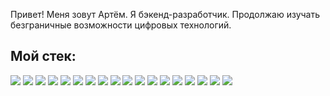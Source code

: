 Привет! Меня зовут Артём. Я бэкенд-разработчик. Продолжаю изучать безграничные возможности цифровых технологий.
## Мой стек:
![](https://raw.githubusercontent.com/ArtsiomKavaleuski/images/refs/heads/main/java.png)
![](https://raw.githubusercontent.com/ArtsiomKavaleuski/images/refs/heads/main/git.png)
![](https://raw.githubusercontent.com/ArtsiomKavaleuski/images/refs/heads/main/spring.png)
![](https://raw.githubusercontent.com/ArtsiomKavaleuski/images/refs/heads/main/spring-boot.png)
![](https://raw.githubusercontent.com/ArtsiomKavaleuski/images/refs/heads/main/sql.png)
![](https://raw.githubusercontent.com/ArtsiomKavaleuski/images/refs/heads/main/psql.png)
![](https://raw.githubusercontent.com/ArtsiomKavaleuski/images/refs/heads/main/maven.png)
![](https://raw.githubusercontent.com/ArtsiomKavaleuski/images/refs/heads/main/docker.png)
![](https://raw.githubusercontent.com/ArtsiomKavaleuski/images/refs/heads/main/hibernate.png)
![](https://raw.githubusercontent.com/ArtsiomKavaleuski/images/refs/heads/main/rest.png)
![](https://raw.githubusercontent.com/ArtsiomKavaleuski/images/refs/heads/main/microservices.png)
![](https://raw.githubusercontent.com/ArtsiomKavaleuski/images/refs/heads/main/postman.png)
![](https://raw.githubusercontent.com/ArtsiomKavaleuski/images/refs/heads/main/mockito.png)
![](https://raw.githubusercontent.com/ArtsiomKavaleuski/images/refs/heads/main/junit5.png)
![](https://raw.githubusercontent.com/ArtsiomKavaleuski/images/refs/heads/main/json.png)
![](https://raw.githubusercontent.com/ArtsiomKavaleuski/images/refs/heads/main/idea.png)
![](https://raw.githubusercontent.com/ArtsiomKavaleuski/images/refs/heads/main/linux.png)
![](https://raw.githubusercontent.com/ArtsiomKavaleuski/images/refs/heads/main/windows.png)

<!--
**ArtsiomKavaleuski/ArtsiomKavaleuski** is a ✨ _special_ ✨ repository because its `README.md` (this file) appears on your GitHub profile.

Here are some ideas to get you started:

- 🔭 I’m currently working on ...
- 🌱 I’m currently learning ...
- 👯 I’m looking to collaborate on ...
- 🤔 I’m looking for help with ...
- 💬 Ask me about ...
- 📫 How to reach me: ...
- 😄 Pronouns: ...
- ⚡ Fun fact: ...
-->
